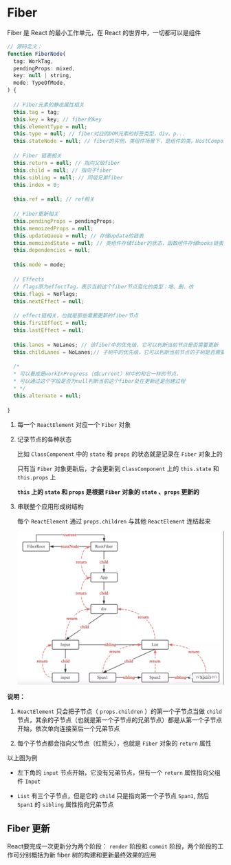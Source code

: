 # Fiber

Fiber 是 React 的最小工作单元，在 React 的世界中，一切都可以是组件

```js
// 源码定义：
function FiberNode(
  tag: WorkTag,
  pendingProps: mixed,
  key: null | string,
  mode: TypeOfMode,
) {

  // Fiber元素的静态属性相关
  this.tag = tag;
  this.key = key; // fiber的key
  this.elementType = null;
  this.type = null; // fiber对应的DOM元素的标签类型，div、p...
  this.stateNode = null; // fiber的实例，类组件场景下，是组件的类，HostComponent场景，是dom元素

  // Fiber 链表相关
  this.return = null; // 指向父级fiber
  this.child = null; // 指向子fiber
  this.sibling = null; // 同级兄弟fiber
  this.index = 0;

  this.ref = null; // ref相关

  // Fiber更新相关
  this.pendingProps = pendingProps;
  this.memoizedProps = null;
  this.updateQueue = null; // 存储update的链表
  this.memoizedState = null; // 类组件存储fiber的状态，函数组件存储hooks链表
  this.dependencies = null;

  this.mode = mode;

  // Effects
  // flags原为effectTag，表示当前这个fiber节点变化的类型：增、删、改
  this.flags = NoFlags;
  this.nextEffect = null;

  // effect链相关，也就是那些需要更新的fiber节点
  this.firstEffect = null;
  this.lastEffect = null;

  this.lanes = NoLanes; // 该fiber中的优先级，它可以判断当前节点是否需要更新
  this.childLanes = NoLanes;// 子树中的优先级，它可以判断当前节点的子树是否需要更新

  /*
  * 可以看成是workInProgress（或current）树中的和它一样的节点，
  * 可以通过这个字段是否为null判断当前这个fiber处在更新还是创建过程
  * */
  this.alternate = null;

}
```

1. 每一个 `ReactElement` 对应一个 `Fiber` 对象

2. 记录节点的各种状态

   比如 `ClassComponent` 中的 `state` 和 `props` 的状态就是记录在 `Fiber` 对象上的

   只有当 `Fiber` 对象更新后，才会更新到 `ClassComponent` 上的 `this.state` 和 `this.props` 上

   **`this` 上的 `state` 和 `props` 是根据 `Fiber` 对象的 `state` 、`props` 更新的**

3. 串联整个应用形成树结构

   每个 `ReactElement` 通过 `props.children` 与其他 `ReactElement` 连结起来

   ![](./images/fiber.jpg)


**说明：**

1. `ReactElement` 只会把子节点（ `props.children` ）的第一个子节点当做 `child` 节点，其余的子节点（也就是第一个子节点的兄弟节点）都是从第一个子节点开始，依次单向连接至后一个兄弟节点

2. 每个子节点都会指向父节点（红箭头），也就是 `Fiber` 对象的 `return` 属性

以上图为例

- 左下角的 `input` 节点开始，它没有兄弟节点，但有一个 `return` 属性指向父组件 `Input`

- `List` 有三个子节点，但是它的 `child` 只是指向第一个子节点 `Span1`, 然后 `Span1` 的 `sibling` 属性指向兄弟节点

## Fiber 更新


React要完成一次更新分为两个阶段： `render` 阶段和 `commit` 阶段，两个阶段的工作可分别概括为新 fiber 树的构建和更新最终效果的应用


